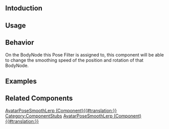 <languages></languages> <translate>

## Intoduction

## Usage

## Behavior

On the BodyNode this Pose Filter is assigned to, this component will be
able to change the smoothing speed of the position and rotation of that
BodyNode.

## Examples

## Related Components

</translate>

[AvatarPoseSmoothLerp
(Component){{#translation:}}](Category:Components{{#translation:}} "wikilink")
[Category:ComponentStubs](Category:ComponentStubs "wikilink")
[AvatarPoseSmoothLerp
(Component){{#translation:}}](Category:Components:Users:Common_Avatar_System:Pose_Filters{{#translation:}} "wikilink")